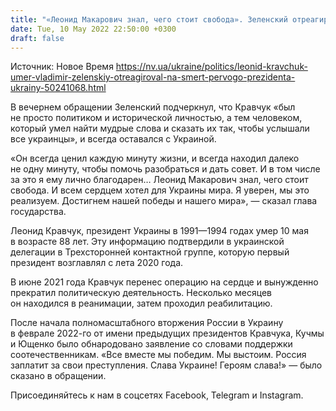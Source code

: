 ```yaml
---
title: "«Леонид Макарович знал, чего стоит свобода». Зеленский отреагировал на смерть Кравчука"
date: Tue, 10 May 2022 22:50:00 +0300
draft: false
---
```

Источник: Новое Время https://nv.ua/ukraine/politics/leonid-kravchuk-umer-vladimir-zelenskiy-otreagiroval-na-smert-pervogo-prezidenta-ukrainy-50241068.html


В вечернем обращении Зеленский подчеркнул, что Кравчук «был не просто политиком и исторической личностью, а тем человеком, который умел найти мудрые слова и сказать их так, чтобы услышали все украинцы», и всегда оставался с Украиной.

«Он всегда ценил каждую минуту жизни, и всегда находил далеко не одну минуту, чтобы помочь разобраться и дать совет. И в том числе за это я ему лично благодарен… Леонид Макарович знал, чего стоит свобода. И всем сердцем хотел для Украины мира. Я уверен, мы это реализуем. Достигнем нашей победы и нашего мира», — сказал глава государства.

Леонид Кравчук, президент Украины в 1991—1994 годах умер 10 мая в возрасте 88 лет. Эту информацию подтвердили в украинской делегации в Трехсторонней контактной группе, которую первый президент возглавлял с лета 2020 года.

 В июне 2021 года Кравчук перенес операцию на сердце и вынужденно прекратил политическую деятельность. Несколько месяцев он находился в реанимации, затем проходил реабилитацию.

После начала полномасштабного вторжения России в Украину в феврале 2022-го от имени предыдущих президентов Кравчука, Кучмы и Ющенко было обнародовано заявление со словами поддержки соотечественникам. «Все вместе мы победим. Мы выстоим. Россия заплатит за свои преступления. Слава Украине! Героям слава!» — было сказано в обращении.

Присоединяйтесь к нам в соцсетях Facebook, Telegram и Instagram.
